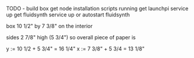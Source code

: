 TODO -
build box
get node installation scripts running
get launchpi service up
get fluidsynth service up or autostart fluidsynth

box 10 1/2" by 7 3/8" on the interior

sides 2 7/8" high
(5 3/4")
so overall piece of paper is

y := 10 1/2 + 5 3/4" = 16 1/4"
x := 7 3/8" + 5 3/4 = 13 1/8"
